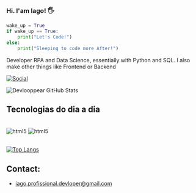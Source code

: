 ### Hi. I'am Iago! 🖐️

```python
wake_up = True
if wake_up == True:
    print("Let's Code!")
else:
    print("Sleeping to code more After!")
```
Developer RPA and Data Science, 
essentially with Python and SQL. I also make other things like Frontend or Backend

[![Social](https://img.shields.io/badge/LinkedIn-0077B5?style=for-the-badge&logo=linkedin&logoColor=white)](https://www.linkedin.com/in/iago-silva-42130b209/)

![Devlooppear GitHub Stats](https://github-readme-stats.vercel.app/api?username=devlooppear&show_icons=true&theme=onedark)

## Tecnologias do dia a dia

<div style="display: inline_block"><br/>
    <img align="center" alt="html5" src="https://img.shields.io/badge/Python-3776AB?style=for-the-badge&logo=python&logoColor=white"/>
    <img align="center" alt="html5" src="https://img.shields.io/badge/PostgreSQL-316192?style=for-the-badge&logo=postgresql&logoColor=white"/>
</div><br/>

[![Top Langs](https://github-readme-stats.vercel.app/api/top-langs/?username=devlooppear&show_icons=true&layout=compact)](https://github.com/devlooppear/github-readme-stats)

## Contact:
- iago.profissional.devloper@gmail.com
